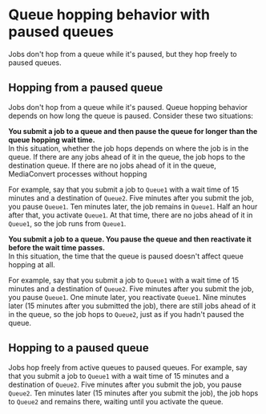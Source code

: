 # Queue hopping behavior with paused queues<a name="queue-hopping-with-paused-queues"></a>

Jobs don't hop from a queue while it's paused, but they hop freely to paused queues\.

## Hopping from a paused queue<a name="hopping-from-a-paused-queue"></a>

Jobs don't hop from a queue while it's paused\. Queue hopping behavior depends on how long the queue is paused\. Consider these two situations: 

**You submit a job to a queue and then pause the queue for longer than the queue hopping wait time\.**  
In this situation, whether the job hops depends on where the job is in the queue\. If there are any jobs ahead of it in the queue, the job hops to the destination queue\. If there are no jobs ahead of it in the queue, MediaConvert processes without hopping

For example, say that you submit a job to `Queue1` with a wait time of 15 minutes and a destination of `Queue2`\. Five minutes after you submit the job, you pause `Queue1`\. Ten minutes later, the job remains in `Queue1`\. Half an hour after that, you activate `Queue1`\. At that time, there are no jobs ahead of it in `Queue1`, so the job runs from `Queue1`\.

**You submit a job to a queue\. You pause the queue and then reactivate it before the wait time passes\.**  
In this situation, the time that the queue is paused doesn't affect queue hopping at all\.

For example, say that you submit a job to `Queue1` with a wait time of 15 minutes and a destination of `Queue2`\. Five minutes after you submit the job, you pause `Queue1`\. One minute later, you reactivate `Queue1`\. Nine minutes later \(15 minutes after you submitted the job\), there are still jobs ahead of it in the queue, so the job hops to `Queue2`, just as if you hadn't paused the queue\.

## Hopping to a paused queue<a name="hopping-to-a-paused-queue"></a>

Jobs hop freely from active queues to paused queues\. For example, say that you submit a job to `Queue1` with a wait time of 15 minutes and a destination of `Queue2`\. Five minutes after you submit the job, you pause `Queue2`\. Ten minutes later \(15 minutes after you submit the job\), the job hops to `Queue2` and remains there, waiting until you activate the queue\.